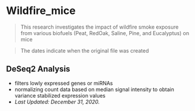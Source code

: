 # Wildfire_mice
> This research investigates the impact of wildfire smoke exposure from various biofuels (Peat, RedOak, Saline, Pine, and Eucalyptus) on mice

> The dates indicate when the original file was created

## DeSeq2 Analysis
- filters lowly expressed genes or miRNAs
- normalizing count data based on median signal intensity to obtain variance stabilized expression values
- <i> Last Updated: December 31, 2020. </i>

